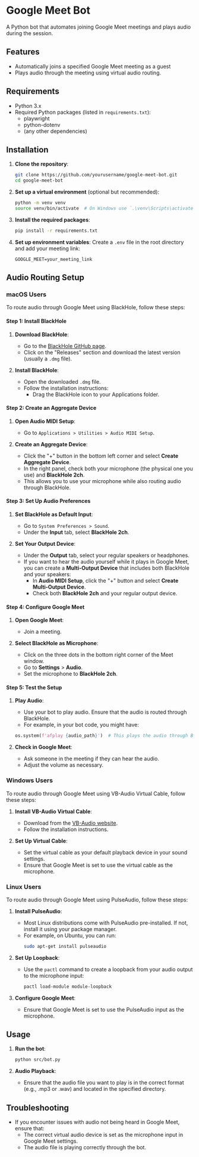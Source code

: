 # Google Meet Bot

A Python bot that automates joining Google Meet meetings and plays audio during the session.

## Features

- Automatically joins a specified Google Meet meeting as a guest
- Plays audio through the meeting using virtual audio routing.

## Requirements

- Python 3.x
- Required Python packages (listed in `requirements.txt`):
  - playwright
  - python-dotenv
  - (any other dependencies)

## Installation

1. **Clone the repository**:
   ```bash
   git clone https://github.com/yourusername/google-meet-bot.git
   cd google-meet-bot
   ```

2. **Set up a virtual environment** (optional but recommended):
   ```bash
   python -m venv venv
   source venv/bin/activate  # On Windows use `.\venv\Scripts\activate`
   ```

3. **Install the required packages**:
   ```bash
   pip install -r requirements.txt
   ```

4. **Set up environment variables**:
   Create a `.env` file in the root directory and add your meeting link:
   ```plaintext
   GOOGLE_MEET=your_meeting_link
   ```

## Audio Routing Setup

### macOS Users

To route audio through Google Meet using BlackHole, follow these steps:

#### Step 1: Install BlackHole

1. **Download BlackHole**:
   - Go to the [BlackHole GitHub page](https://github.com/ExistentialAudio/BlackHole).
   - Click on the "Releases" section and download the latest version (usually a `.dmg` file).

2. **Install BlackHole**:
   - Open the downloaded `.dmg` file.
   - Follow the installation instructions:
     - Drag the BlackHole icon to your Applications folder.

#### Step 2: Create an Aggregate Device

1. **Open Audio MIDI Setup**:
   - Go to `Applications > Utilities > Audio MIDI Setup`.

2. **Create an Aggregate Device**:
   - Click the "+" button in the bottom left corner and select **Create Aggregate Device**.
   - In the right panel, check both your microphone (the physical one you use) and **BlackHole 2ch**.
   - This allows you to use your microphone while also routing audio through BlackHole.

#### Step 3: Set Up Audio Preferences

1. **Set BlackHole as Default Input**:
   - Go to `System Preferences > Sound`.
   - Under the **Input** tab, select **BlackHole 2ch**.

2. **Set Your Output Device**:
   - Under the **Output** tab, select your regular speakers or headphones.
   - If you want to hear the audio yourself while it plays in Google Meet, you can create a **Multi-Output Device** that includes both BlackHole and your speakers:
     - In **Audio MIDI Setup**, click the "+" button and select **Create Multi-Output Device**.
     - Check both **BlackHole 2ch** and your regular output device.

#### Step 4: Configure Google Meet

1. **Open Google Meet**:
   - Join a meeting.

2. **Select BlackHole as Microphone**:
   - Click on the three dots in the bottom right corner of the Meet window.
   - Go to **Settings** > **Audio**.
   - Set the microphone to **BlackHole 2ch**.

#### Step 5: Test the Setup

1. **Play Audio**:
   - Use your bot to play audio. Ensure that the audio is routed through BlackHole.
   - For example, in your bot code, you might have:
   ```python
   os.system(f'afplay {audio_path}')  # This plays the audio through BlackHole
   ```

2. **Check in Google Meet**:
   - Ask someone in the meeting if they can hear the audio.
   - Adjust the volume as necessary.

### Windows Users

To route audio through Google Meet using VB-Audio Virtual Cable, follow these steps:

1. **Install VB-Audio Virtual Cable**:
   - Download from the [VB-Audio website](https://vb-audio.com/Cable/).
   - Follow the installation instructions.

2. **Set Up Virtual Cable**:
   - Set the virtual cable as your default playback device in your sound settings.
   - Ensure that Google Meet is set to use the virtual cable as the microphone.

### Linux Users

To route audio through Google Meet using PulseAudio, follow these steps:

1. **Install PulseAudio**:
   - Most Linux distributions come with PulseAudio pre-installed. If not, install it using your package manager.
   - For example, on Ubuntu, you can run:
     ```bash
     sudo apt-get install pulseaudio
     ```

2. **Set Up Loopback**:
   - Use the `pactl` command to create a loopback from your audio output to the microphone input:
     ```bash
     pactl load-module module-loopback
     ```

3. **Configure Google Meet**:
   - Ensure that Google Meet is set to use the PulseAudio input as the microphone.

## Usage

1. **Run the bot**:
   ```bash
   python src/bot.py
   ```

2. **Audio Playback**:
   - Ensure that the audio file you want to play is in the correct format (e.g., .mp3 or .wav) and located in the specified directory.

## Troubleshooting

- If you encounter issues with audio not being heard in Google Meet, ensure that:
  - The correct virtual audio device is set as the microphone input in Google Meet settings.
  - The audio file is playing correctly through the bot.


